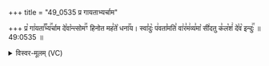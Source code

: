 +++
title = "49_0535 प्र गायताभ्यर्चाम"

+++
प्र꣡ गा꣢यता꣣꣬भ्य꣢꣯र्चाम दे꣣वा꣡न्त्सोम꣢꣯ꣳ हिनोत मह꣣ते꣡ धना꣢꣯य। स्वा꣣दुः꣡ प꣢वता꣣मति꣣ वा꣢र꣣म꣢व्य꣣मा꣡ सी꣢दतु क꣣ल꣡शं꣢ दे꣣व꣡ इन्दुः꣢꣯ ॥ 49:0535 ॥

<details><summary>विस्वर-मूलम् (VC)</summary>

प्र गायताभ्यर्चाम देवान्त्सोमꣳ हिनोत महते धनाय । स्वादुः पवतामति वारमव्यमा सीदतु कलशं देव इन्दुः ॥५३५॥
</details>